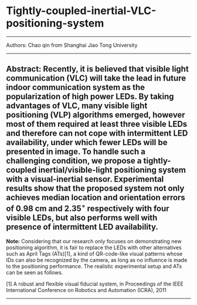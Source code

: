 # Tightly-coupled-inertial-VLC-positioning-system
---
Authors: Chao qin from Shanghai Jiao Tong University

---

**Abstract:** Recently, it is believed that visible light communication (VLC) will take the lead in future indoor communication system as the popularization of high power LEDs. By taking advantages of VLC, many visible light positioning (VLP) algorithms emerged, however most of them required at least three visible LEDs and therefore can not cope with intermittent LED availability, under which fewer LEDs will be presented in image. To handle such a challenging condition, we propose a tightly-coupled inertial/visible-light positioning system with a visual-inertial sensor. Experimental results show that the proposed system not only achieves median location and orientation errors of 0.98 cm and 2.35$^{\circ}$ respectively with four visible LEDs, but also performs well with presence of intermittent LED availability.
---

**Note:** Considering that our research only focuses on demonstrating new positioning algorithm, it is fair to replace the LEDs with other alternatives such as April Tags (ATs)[1], a kind of QR-code-like visual patterns whose IDs can also be recognized by the camera, as long as no influence is made to the positioning performance. The realistic experimental setup and ATs can be seen as follows. 

[1] A robust and flexible visual fiducial system, in Proceedings of the IEEE International Conference on Robotics and Automation (ICRA), 2011

---





